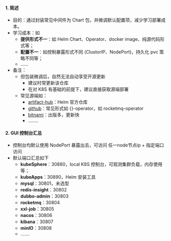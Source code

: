 #### 1. 简述
   - 目的：通过封装常见中间件为 Chart 包，并微调默认配置项，减少学习部署成本。
   - 学习成本：如
      - **提供形式不一**：如 Helm Chart、Operator、docker image、纯源代码形式等；
      - **配置不一**：如控制暴露形式不同 (ClustorIP、NodePort)，持久化 pvc 策略不同等；
      - ......
   - 备注：
      - 但包装微调后，自然无法自动享受开源更新
         - 建议时常更新该仓库
         - 在对 K8S 有基础的前提下，建议直接获取源端部署
      - 常见源端如：
         - [artifact-hub](https://artifacthub.io/)：Helm 官方仓库
         - [github](https://github.com/)：常见形式如 {}-operator，如 rocketmq-operator
         - [bitnami](https://bitnami.com/)：出版多，更新快
         - ........

#### 2. GUI 控制台汇总

   - 控制台均默认使用 NodePort 暴露出去，可访问 任一node节点ip + 指定端口 访问
   - 默认端口汇总如下
      - **kubeSphere**：30880，local K8S 控制台，可观测集群负载，内存使用等；
      - **kubeApps**：30890，Helm 安装工具
      - **mysql**：30801，未选型
      - **redis-insight**：30802
      - **dubbo-admin**：30803
      - **rocketmq**：30804
      - **xxl-job**：30805
      - **nacos**：30806
      - **kibana**：30807
      - **minIO**：30808
      - .......
